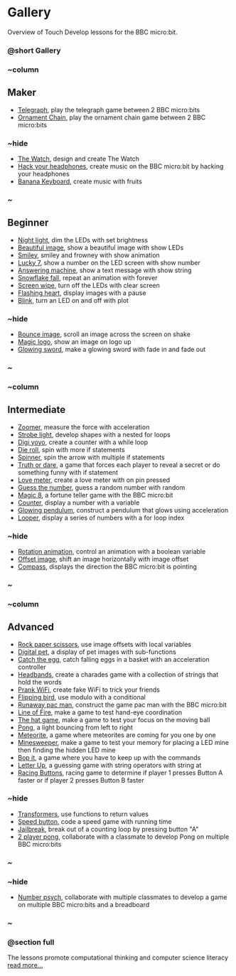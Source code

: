 # Gallery

Overview of Touch Develop lessons for the BBC micro:bit.

### @short Gallery

### ~column 


## Maker

* [Telegraph](/pzeagwoudd), play the telegraph game between 2 BBC micro:bits
* [Ornament Chain](/rnvpgo), play the ornament chain game between 2 BBC micro:bits

### ~hide

* [The Watch](/lessons/the-watch), design and create The Watch
* [Hack your headphones](/lessons/hack-your-headphones), create music on the BBC micro:bit by hacking your headphones
* [Banana Keyboard](/lessons/banana-keyboard), create music with fruits

### ~

## Beginner

* [Night light](/vltwrzuqto), dim the LEDs with set brightness
* [Beautiful image](/nudwzmphyx), show a beautiful image with show LEDs
* [Smiley,](/zsohipimef) smiley and frowney with show animation
* [Lucky 7](/rqhxxqppqu), show a number on the LED screen with show number
* [Answering machine](/bnkmeqymuh), show a text message with show string
* [Snowflake fall](/zhcfmiejlg), repeat an animation with forever
* [Screen wipe](/hlnitnqjjk), turn off the LEDs with clear screen
* [Flashing heart](/bwmxfwqswx), display images with a pause
* [Blink](/jbbutifslm), turn an LED on and off with plot

### ~hide

* [Bounce image](/lessons/bounce-image), scroll an image across the screen on shake
* [Magic logo](/lessons/magic-logo), show an image on logo up
* [Glowing sword](/lessons/glowing-sword), make a glowing sword with fade in and fade out

### ~

### ~column 

## Intermediate

* [Zoomer](/fwrohhjqql), measure the force with acceleration
* [Strobe light](/jguqlzeayr), develop shapes with a nested for loops
* [Digi yoyo](/lppocrbpys), create a counter with a while loop
* [Die roll](/lzblatmknq), spin with more if statements
* [Spinner](/dzijduruek), spin the arrow with multiple if statements
* [Truth or dare](/filuzbwauo), a game that forces each player to reveal a secret or do something funny with if statement
* [Love meter](/rrmlrvojfa), create a love meter with on pin pressed
* [Guess the number](/ftsenbvqwz), guess a random number with random
* [Magic 8](/fyjinpjuqu), a fortune teller game with the BBC micro:bit
* [Counter](/rerlmjgjut), display a number with a variable
* [Glowing pendulum](/xrnsveuwxj), construct a pendulum that glows using acceleration
* [Looper](/nxcddtbizi), display a series of numbers with a for loop index

### ~hide

* [Rotation animation](/lessons/rotation-animation), control an animation with a boolean variable
* [Offset image](/lessons/offset-image), shift an image horizontally with image offset
* [Compass](/lessons/compass), displays the direction the BBC micro:bit is pointing

### ~

### ~column 

## Advanced

* [Rock paper scissors](/tnmtbvyyma), use image offsets with local variables
* [Digital pet](/vefocoajpb), a display of pet images with sub-functions
* [Catch the egg](/reczlreqob), catch falling eggs in a basket with an acceleration controller
* [Headbands](/bzrusu), create a charades game with a collection of strings that hold the words
* [Prank WiFi](/dceikq), create fake WiFi to trick your friends
* [Flipping bird](/lbhvywjzkv), use modulo with a conditional
* [Runaway pac man](/loafab), construct the game pac man with the BBC micro:bit
* [Line of Fire](/fzcoly), make a game to test hand-eye coordination
* [The hat game](/njynsd), make a game to test your focus on the moving ball
* [Pong](/xcenyy), a light bouncing from left to right
* [Meteorite](/zaidka), a game where meteorites are coming for you one by one
* [Minesweeper](/jaeeve), make a game to test your memory for placing a LED mine then finding the hidden LED mine
* [Bop it](/zlpndm), a game where you have to keep up with the commands
* [Letter Up](/ftlqjo), a guessing game with string operators with string at
* [Racing Buttons](/hcuxid), racing game to determine if player 1 presses Button A faster or if player 2 presses Button B faster

### ~hide

* [Transformers](/lessons/transformers), use functions to return values
* [Speed button](/lessons/speed-button), code a speed game with running time
* [Jailbreak](/lessons/jailbreak), break out of a counting loop by pressing button "A"
* [2 player pong](/bzycll), collaborate with a classmate to develop Pong on multiple BBC micro:bits

### ~

### ~hide

* [Number psych](/lessons/number-psych), collaborate with multiple classmates to develop a game on multiple BBC micro:bits and a breadboard

### ~

### @section full

The lessons promote computational thinking and computer science literacy[ read more...](/lessons/teach)

